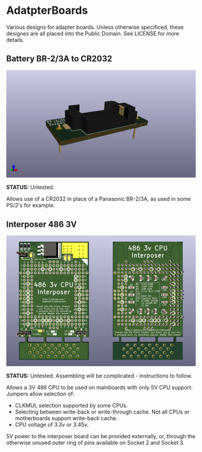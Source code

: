 # AdatpterBoards
Various designs for adapter boards. Unless otherwise specificed, 
these designes are all placed into the Public Domain. See LICENSE
for more details.

Battery BR-2/3A to CR2032
-------------------------

<img src="Images/BR-2slash3A-SurfaceMount.png" width="600">

**STATUS:** Untested.

Allows use of a CR2032 in place of a Panasonic BR-2/3A, as used
in some PS/2's for example.

Interposer 486 3V
-----------------

<img src="Images/Interposer486_3v.png">

**STATUS:** Untested. Assembling will be complicated - instructions to follow. 

Allows a 3V 486 CPU to be used on mainboards with only 5V CPU support.
Jumpers allow selection of:

* CLKMUL selection supported by some CPUs.
* Selecting between write-back or write-through cache.
  Not all CPUs or motherboards support write-back cache.
* CPU voltage of 3.3v or 3.45v.

5V power to the interposer board can be provided externally, or, through the
otherwise unused outer ring of pins available on Socket 2 and Socket 3. 
